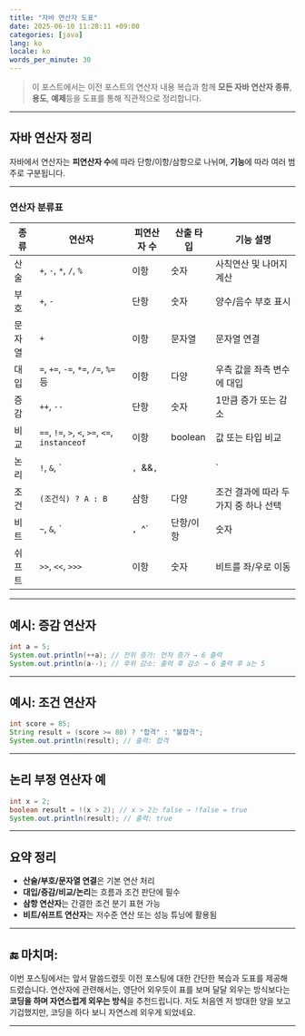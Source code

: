 ```yaml
---
title: "자바 연산자 도표"
date: 2025-06-10 11:28:11 +09:00
categories: [java]
lang: ko
locale: ko
words_per_minute: 30
---
```


> 이 포스트에서는 이전 포스트의 연산자 내용 복습과 함께  **모든 자바 연산자 종류**, **용도**, **예제**등을 도표를 통해 직관적으로 정리합니다.

---

## 자바 연산자 정리

자바에서 연산자는 **피연산자 수**에 따라 단항/이항/삼항으로 나뉘며, **기능**에 따라 여러 범주로 구분됩니다.

---

### 연산자 분류표

| 종류     | 연산자                           | 피연산자 수 | 산출 타입 | 기능 설명                                  |
|----------|----------------------------------|-------------|------------|---------------------------------------------|
| 산술     | `+`, `-`, `*`, `/`, `%`          | 이항        | 숫자       | 사칙연산 및 나머지 계산                    |
| 부호     | `+`, `-`                         | 단항        | 숫자       | 양수/음수 부호 표시                        |
| 문자열   | `+`                              | 이항        | 문자열     | 문자열 연결                                |
| 대입     | `=`, `+=`, `-=`, `*=`, `/=`, `%=` 등 | 이항     | 다양       | 우측 값을 좌측 변수에 대입                 |
| 증감     | `++`, `--`                       | 단항        | 숫자       | 1만큼 증가 또는 감소                       |
| 비교     | `==`, `!=`, `>`, `<`, `>=`, `<=`, `instanceof` | 이항 | boolean | 값 또는 타입 비교                         |
| 논리     | `!`, `&`, `|`, `&&`, `||`        | 단항/이항   | boolean    | 논리적 NOT, AND, OR 연산                   |
| 조건     | `(조건식) ? A : B`               | 삼항        | 다양       | 조건 결과에 따라 두 가지 중 하나 선택      |
| 비트     | `~`, `&`, `|`, `^`               | 단항/이항   | 숫자       | 비트 연산 (NOT, AND, OR, XOR)              |
| 쉬프트   | `>>`, `<<`, `>>>`                | 이항        | 숫자       | 비트를 좌/우로 이동                        |

---

## 예시: 증감 연산자

```java
int a = 5;
System.out.println(++a); // 전위 증가: 먼저 증가 → 6 출력
System.out.println(a--); // 후위 감소: 출력 후 감소 → 6 출력 후 a는 5
```

---

## 예시: 조건 연산자

```java
int score = 85;
String result = (score >= 80) ? "합격" : "불합격";
System.out.println(result); // 출력: 합격
```

---

## 논리 부정 연산자 예

```java
int x = 2;
boolean result = !(x > 2); // x > 2는 false → !false = true
System.out.println(result); // 출력: true
```

---

##  요약 정리

- **산술/부호/문자열 연결**은 기본 연산 처리
- **대입/증감/비교/논리**는 흐름과 조건 판단에 필수
- **삼항 연산자**는 간결한 조건 분기 표현 가능
- **비트/쉬프트 연산자**는 저수준 연산 또는 성능 튜닝에 활용됨

---

## 🔚 마치며:

이번 포스팅에서는 앞서 말씀드렸듯 이전 포스팅에 대한 간단한 복습과 도표를 제공해 드렸습니다. 연산자에 관련해서는, 영단어 외우듯이 표를 보며 달달 외우는 방식보다는 **코딩을 하며 자연스럽게 외우는 방식**을 추천드립니다. 저도 처음엔 저 방대한 양을 보고 기겁했지만, 코딩을 하다 보니 자연스레 외우게 되었네요. 

---
